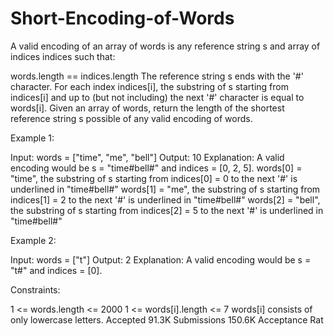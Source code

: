 # Short-Encoding-of-Words

A valid encoding of an array of words is any reference string s and array of indices indices such that:

words.length == indices.length
The reference string s ends with the '#' character.
For each index indices[i], the substring of s starting from indices[i] and up to (but not including) the next '#' character is equal to words[i].
Given an array of words, return the length of the shortest reference string s possible of any valid encoding of words.

 

Example 1:

Input: words = ["time", "me", "bell"]
Output: 10
Explanation: A valid encoding would be s = "time#bell#" and indices = [0, 2, 5].
words[0] = "time", the substring of s starting from indices[0] = 0 to the next '#' is underlined in "time#bell#"
words[1] = "me", the substring of s starting from indices[1] = 2 to the next '#' is underlined in "time#bell#"
words[2] = "bell", the substring of s starting from indices[2] = 5 to the next '#' is underlined in "time#bell#"

Example 2:

Input: words = ["t"]
Output: 2
Explanation: A valid encoding would be s = "t#" and indices = [0].
 

Constraints:

1 <= words.length <= 2000
1 <= words[i].length <= 7
words[i] consists of only lowercase letters.
Accepted
91.3K
Submissions
150.6K
Acceptance Rat

